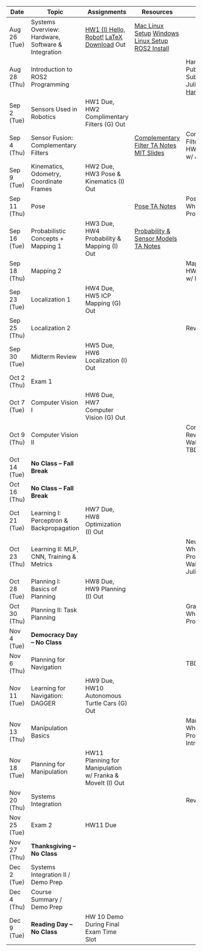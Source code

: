 | Date       | Topic                                           | Assignments                        | Resources | Recitation |
|------------|------------------------------------------------|------------------------------------|-----------|------------|
| Aug 26 (Tue) | Systems Overview: Hardware, Software & Integration | [HW1 (I) Hello, Robot!](https://drive.google.com/file/d/1YVEltVdz_pvR5Zl7Jzm8C4-ufvyzwrtg/view?usp=sharing) [LaTeX Download](https://drive.google.com/file/d/1Uyu6TuoEPDd98FhTGNoAI6JwplAmrGS4/view?usp=sharing) Out | [Mac Linux Setup](https://drive.google.com/file/d/1slps2d78KhcjwDnyyUUu-Dbh7EWjDTYY/view?usp=sharing) [Windows Linux Setup](https://drive.google.com/file/d/13BwWmczJ20O6nUsF0zUFGp5nQs39xelp/view?usp=sharing) [ROS2 Install](https://docs.ros.org/en/humble/Installation/Ubuntu-Install-Debs.html) |  |
| Aug 28 (Thu) | Introduction to ROS2 Programming               |                                    |  | Hands-On w/ ROS Publishers & Subscribers w/ Julius [Handout](https://drive.google.com/file/d/1WUCwtMpjxgQZ0Rp1B5OuHL4gROnruSnw/view?usp=sharing)/[Recording](https://youtu.be/vErJLu0Cn-M?si=l4_WkRczo-RhQqfB)|
| Sep 2 (Tue)  | Sensors Used in Robotics                       | HW1 Due, HW2 Complimentary Filters (G) Out  |  |  |
| Sep 4 (Thu)  | Sensor Fusion: Complementary Filters           |                                    | [Complementary Filter TA Notes](https://drive.google.com/file/d/1mUZHIWnpcGpnRSVbRb3KgH6O4fEun9Gc/view?usp=sharing) [MIT Slides](https://drive.google.com/file/d/0B9rLLz1XQKmaLVJLSkRwMTU0b0E/view?resourcekey=0-oUq7ThstZRP9gGOzXQz9ZA) | Complementary Filters Review & HW Walkthrough w/ Alex|
| Sep 9 (Tue)  | Kinematics, Odometry, Coordinate Frames        | HW2 Due, HW3 Pose & Kinematics (I) Out |  |  |
| Sep 11 (Thu) | Pose                                           |                                    | [Pose TA Notes](https://drive.google.com/file/d/1BnIqnIGjuGM7NvUtovY6RNhuKWtVqlhf/view?usp=sharing) | Pose & Kinematics Whiteboard Problems w/ Julius |
| Sep 16 (Tue) | Probabilistic Concepts + Mapping 1             | HW3 Due, HW4 Probability & Mapping (I) Out | [Probability & Sensor Models TA Notes](https://drive.google.com/file/d/1gBJaunl9R5NOulfjdcsoFRSLSqKdhUEZ/view?usp=sharing) |  |
| Sep 18 (Thu) | Mapping 2                                      |                                    |  | Mapping Review & HW Walkthrough w/ Kacper|
| Sep 23 (Tue) | Localization 1                                 | HW4 Due, HW5 ICP Mapping (G) Out   |  |  |
| Sep 25 (Thu) | Localization 2                                 |                                    |  | Review w/ Alex|
| Sep 30 (Tue) | Midterm Review                                 | HW5 Due, HW6 Localization (I) Out  |  |  |
| Oct 2 (Thu)  | Exam 1                                         |                                    |  |  |
| Oct 7 (Tue)  | Computer Vision I                              | HW6 Due, HW7 Computer Vision (G) Out |  |  |
| Oct 9 (Thu)  | Computer Vision II                             |                                    |  | Computer Vision Review & HW Walkthrough w/ TBD|
| Oct 14 (Tue) | **No Class – Fall Break**                      |                                    |  |  |
| Oct 16 (Thu) | **No Class – Fall Break**                      |                                    |  |  |
| Oct 21 (Tue) | Learning I: Perceptron & Backpropagation       | HW7 Due, HW8 Optimization (I) Out  |  |  |
| Oct 23 (Thu) | Learning II: MLP, CNN, Training & Metrics      |                                    |  | Neural Nets Whiteboard Problems & HW Walkthrough w/ Julius|
| Oct 28 (Tue) | Planning I: Basics of Planning                 | HW8 Due, HW9 Planning (I) Out |  |  |
| Oct 30 (Thu) | Planning II: Task Planning                     |                                    |  | Graph Search Whiteboard Problems w/ Julius|
| Nov 4 (Tue)  | **Democracy Day – No Class**                   |                                    |  |  |
| Nov 6 (Thu)  | Planning for Navigation                        |                                    |  | TBD |
| Nov 11 (Tue) | Learning for Navigation: DAGGER                | HW9 Due, HW10 Autonomous Turtle Cars (G) Out |  |  |
| Nov 13 (Thu) | Manipulation Basics                            |                                    |  | Manipulation Whiteboard Problems & MoveIt Intro w/ Julius |
| Nov 18 (Tue) | Planning for Manipulation                      | HW11 Planning for Manipulation w/ Franka & MoveIt (I) Out |  |  |
| Nov 20 (Thu) | Systems Integration                            |                                    |  | Review |
| Nov 25 (Tue) | Exam 2                                         | HW11 Due                                   |  |  |
| Nov 27 (Thu) | **Thanksgiving – No Class**                    |                                    |  |  |
| Dec 2 (Tue)  | Systems Integration II / Demo Prep             |                                    |  |  |
| Dec 4 (Thu)  | Course Summary / Demo Prep                     |                                    |  |  |
| Dec 9 (Tue)  | **Reading Day – No Class**                     | HW 10 Demo During Final Exam Time Slot      |  |  |
